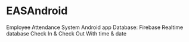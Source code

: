 # EASAndroid
Employee Attendance System Android app
Database: Firebase Realtime database
Check In & Check Out With time & date
